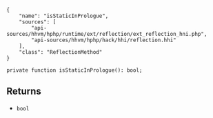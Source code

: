 ``` yamlmeta
{
    "name": "isStaticInPrologue",
    "sources": [
        "api-sources/hhvm/hphp/runtime/ext/reflection/ext_reflection_hni.php",
        "api-sources/hhvm/hphp/hack/hhi/reflection.hhi"
    ],
    "class": "ReflectionMethod"
}
```




``` Hack
private function isStaticInPrologue(): bool;
```




## Returns




+ ` bool `
<!-- HHAPIDOC -->
